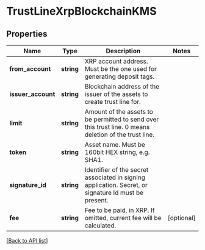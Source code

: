 # TrustLineXrpBlockchainKMS

## Properties

Name | Type | Description | Notes
------------ | ------------- | ------------- | -------------
**from_account** | **string** | XRP account address. Must be the one used for generating deposit tags. |
**issuer_account** | **string** | Blockchain address of the issuer of the assets to create trust line for. |
**limit** | **string** | Amount of the assets to be permitted to send over this trust line. 0 means deletion of the trust line. |
**token** | **string** | Asset name. Must be 160bit HEX string, e.g. SHA1. |
**signature_id** | **string** | Identifier of the secret associated in signing application. Secret, or signature Id must be present. |
**fee** | **string** | Fee to be paid, in XRP. If omitted, current fee will be calculated. | [optional]

[[Back to API list]](../../README.md#api-endpoints)
